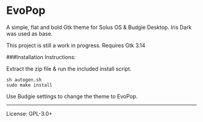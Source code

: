 EvoPop
====

A simple, flat and bold Gtk theme for Solus OS & Budgie Desktop.
Iris Dark was used as base.

This project is still a work in progress.
Requires Gtk 3.14

###Installation Instructions:

Extract the zip file & run the included install script.

    sh autogen.sh
    sudo make install

Use Budgie settings to change the theme to EvoPop.

---

License: GPL-3.0+
